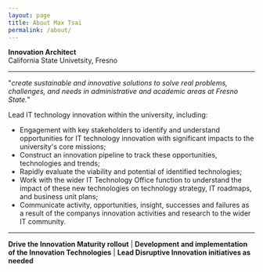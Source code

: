 ```yaml
---
layout: page
title: About Max Tsai
permalink: /about/
---
```


**Innovation Architect**  
California State Univetsity, Fresno

---
  
"_create sustainable and innovative solutions to solve real problems, challenges, and needs in administrative and academic areas at Fresno State._"
  
Lead IT technology innovation within the university, including:

* Engagement with key stakeholders to identify and understand opportunities for IT technology innovation with significant impacts to the university's core missions;
* Construct an innovation pipeline to track these opportunities, technologies and trends; 
* Rapidly evaluate the viability and potential of identified technologies;
* Work with the wider IT Technology Office function to understand the impact of these new technologies on technology strategy, IT roadmaps, and business unit plans;
* Communicate activity, opportunities, insight, successes and failures as a result of the companys innovation activities and research to the wider IT community.

---


**Drive the Innovation Maturity rollout** | **Development and implementation of the Innovation Technologies** | **Lead Disruptive Innovation initiatives as needed**